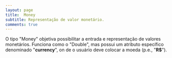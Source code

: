 ```yaml
---
layout: page
title:  Money
subtitle: Representação de valor monetário.
comments: true
---
```


O tipo "Money" objetiva possibilitar a entrada e representação de valores monetários. Funciona como o "Double", mas possui um atributo específico denominado "**currency**", on de o usuário deve colocar a moeda (p.e., "**R$**").
